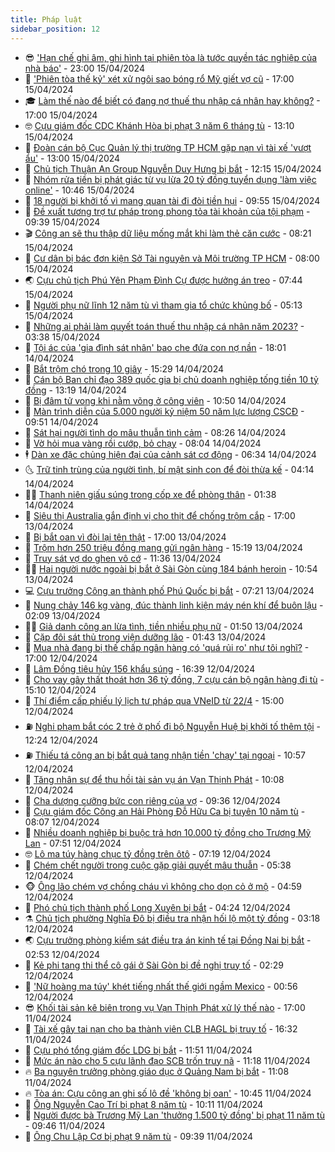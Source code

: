 ```yaml
---
title: Pháp luật
sidebar_position: 12
---
```


<!-- vnexpress-phap-luat:START -->
- 😎 [&#39;Hạn chế ghi âm, ghi hình tại phiên tòa là tước quyền tác nghiệp của nhà báo&#39;](https://vnexpress.net/han-che-ghi-am-ghi-hinh-tai-phien-toa-la-tuoc-quyen-tac-nghiep-cua-nha-bao-4734470.html) - 23:00 15/04/2024
- 🥰 [&#39;Phiên tòa thế kỷ&#39; xét xử ngôi sao bóng rổ Mỹ giết vợ cũ](https://vnexpress.net/phien-toa-the-ky-xet-xu-ngoi-sao-bong-ro-my-giet-vo-cu-4734670.html) - 17:00 15/04/2024
- 🎓 [Làm thế nào để biết có đang nợ thuế thu nhập cá nhân hay không?](https://vnexpress.net/lam-the-nao-de-biet-co-dang-no-thue-thu-nhap-ca-nhan-hay-khong-4734323.html) - 17:00 15/04/2024
- 🤓 [Cựu giám đốc CDC Khánh Hòa bị phạt 3 năm 6 tháng tù](https://vnexpress.net/cuu-giam-doc-cdc-khanh-hoa-bi-phat-3-nam-6-thang-tu-4734675.html) - 13:10 15/04/2024
- 🎊 [Đoàn cán bộ Cục Quản lý thị trường TP HCM gặp nạn vì tài xế &#39;vượt ẩu&#39;](https://vnexpress.net/doan-can-bo-cuc-quan-ly-thi-truong-tp-hcm-gap-nan-vi-tai-xe-vuot-au-4734687.html) - 13:00 15/04/2024
- 🙉 [Chủ tịch Thuận An Group Nguyễn Duy Hưng bị bắt](https://vnexpress.net/chu-tich-thuan-an-group-nguyen-duy-hung-bi-bat-4733483.html) - 12:15 15/04/2024
- 🤡 [Nhóm rửa tiền bị phát giác từ vụ lừa 20 tỷ đồng tuyển dụng &#39;làm việc online&#39;](https://vnexpress.net/nhom-rua-tien-bi-phat-giac-tu-vu-lua-20-ty-dong-tuyen-dung-lam-viec-online-4734446.html) - 10:46 15/04/2024
- 🗽 [18 người bị khởi tố vì mang quan tài đi đòi tiền hụi](https://vnexpress.net/18-nguoi-bi-khoi-to-vi-mang-quan-tai-di-doi-tien-hui-4734609.html) - 09:55 15/04/2024
- 🌋 [Đề xuất tương trợ tư pháp trong phong tỏa tài khoản của tội phạm](https://vnexpress.net/de-xuat-tuong-tro-tu-phap-trong-phong-toa-tai-khoan-cua-toi-pham-4734590.html) - 09:39 15/04/2024
- 🎬 [Công an sẽ thu thập dữ liệu mống mắt khi làm thẻ căn cước](https://vnexpress.net/cong-an-se-thu-thap-du-lieu-mong-mat-khi-lam-the-can-cuoc-4734352.html) - 08:21 15/04/2024
- 💯 [Cư dân bị bác đơn kiện Sở Tài nguyên và Môi trường TP HCM](https://vnexpress.net/cu-dan-bi-bac-don-kien-so-tai-nguyen-va-moi-truong-tp-hcm-4734502.html) - 08:00 15/04/2024
- 🌏 [Cựu chủ tịch Phú Yên Phạm Đình Cự được hưởng án treo](https://vnexpress.net/cuu-chu-tich-phu-yen-pham-dinh-cu-duoc-huong-an-treo-4734501.html) - 07:44 15/04/2024
- 🌊 [Người phụ nữ lĩnh 12 năm tù vì tham gia tổ chức khủng bố](https://vnexpress.net/nguoi-phu-nu-linh-12-nam-tu-vi-tham-gia-to-chuc-khung-bo-4734433.html) - 05:13 15/04/2024
- 💂 [Những ai phải làm quyết toán thuế thu nhập cá nhân năm 2023?](https://vnexpress.net/nhung-ai-phai-lam-quyet-toan-thue-thu-nhap-ca-nhan-nam-2023-4734335.html) - 03:38 15/04/2024
- 🎡 [Tội ác của &#39;gia đình sát nhân&#39; bao che đứa con nợ nần](https://vnexpress.net/toi-ac-cua-gia-dinh-sat-nhan-bao-che-dua-con-no-nan-4734212.html) - 18:01 14/04/2024
- 🫶 [Bắt trộm chó trong 10 giây](https://vnexpress.net/bat-trom-cho-trong-10-giay-4734210.html) - 15:29 14/04/2024
- 🐲 [Cán bộ Ban chỉ đạo 389 quốc gia bị chủ doanh nghiệp tống tiền 10 tỷ đồng](https://vnexpress.net/can-bo-ban-chi-dao-389-quoc-gia-bi-chu-doanh-nghiep-tong-tien-10-ty-dong-4734137.html) - 13:19 14/04/2024
- 🚀 [Bị đâm tử vong khi nằm võng ở công viên](https://vnexpress.net/bi-dam-tu-vong-khi-nam-vong-o-cong-vien-4734154.html) - 10:50 14/04/2024
- 🎊 [Màn trình diễn của 5.000 người kỷ niệm 50 năm lực lượng CSCĐ](https://video.vnexpress.net/man-trinh-dien-cua-5-000-nguoi-ky-niem-50-nam-luc-luong-cscd-4734110.html) - 09:51 14/04/2024
- 🤗 [Sát hại người tình do mâu thuẫn tình cảm](https://vnexpress.net/sat-hai-nguoi-tinh-do-mau-thuan-tinh-cam-4734123.html) - 08:26 14/04/2024
- 🗽 [Vờ hỏi mua vàng rồi cướp, bỏ chạy](https://vnexpress.net/vo-hoi-mua-vang-roi-cuop-bo-chay-4734120.html) - 08:04 14/04/2024
- 🕴 [Dàn xe đặc chủng hiện đại của cảnh sát cơ động](https://vnexpress.net/dan-xe-dac-chung-hien-dai-cua-canh-sat-co-dong-4734103.html) - 06:34 14/04/2024
- 🌜 [Trữ tinh trùng của người tình, bí mật sinh con để đòi thừa kế](https://vnexpress.net/tru-tinh-trung-cua-nguoi-tinh-bi-mat-sinh-con-de-doi-thua-ke-4733998.html) - 04:14 14/04/2024
- 🧑‍🏫 [Thanh niên giấu súng trong cốp xe để phòng thân](https://video.vnexpress.net/thanh-nien-giau-sung-trong-cop-xe-de-phong-than-4733891.html) - 01:38 14/04/2024
- 🦩 [Siêu thị Australia gắn định vị cho thịt để chống trộm cắp](https://vnexpress.net/sieu-thi-australia-gan-dinh-vi-cho-thit-de-chong-trom-cap-4733989.html) - 17:00 13/04/2024
- 💼 [Bị bắt oan vì đòi lại tên thật](https://vnexpress.net/bi-bat-oan-vi-doi-lai-ten-that-4733981.html) - 17:00 13/04/2024
- 💫 [Trộm hơn 250 triệu đồng mang gửi ngân hàng](https://vnexpress.net/trom-hon-250-trieu-dong-mang-gui-ngan-hang-4733978.html) - 15:19 13/04/2024
- 🦅 [Truy sát vợ do ghen vô cớ](https://vnexpress.net/truy-sat-vo-do-ghen-vo-co-4733914.html) - 11:36 13/04/2024
- 🧑‍💻 [Hai người nước ngoài bị bắt ở Sài Gòn cùng 184 bánh heroin](https://vnexpress.net/hai-nguoi-nuoc-ngoai-bi-bat-o-sai-gon-cung-184-banh-heroin-4733928.html) - 10:54 13/04/2024
- 💻 [Cựu trưởng Công an thành phố Phú Quốc bị bắt](https://vnexpress.net/cuu-truong-cong-an-thanh-pho-phu-quoc-bi-bat-4733876.html) - 07:21 13/04/2024
- 🤠 [Nung chảy 146 kg vàng, đúc thành linh kiện máy nén khí để buôn lậu](https://vnexpress.net/nung-chay-146-kg-vang-duc-thanh-linh-kien-may-nen-khi-de-buon-lau-4733717.html) - 02:09 13/04/2024
- 🧑‍🏫 [Giả danh công an lừa tình, tiền nhiều phụ nữ](https://vnexpress.net/gia-danh-cong-an-lua-tinh-tien-nhieu-phu-nu-4733776.html) - 01:50 13/04/2024
- 🌈 [Cặp đôi sát thủ trong viện dưỡng lão](https://vnexpress.net/cap-doi-sat-thu-trong-vien-duong-lao-4733663.html) - 01:43 13/04/2024
- 🌮 [Mua nhà đang bị thế chấp ngân hàng có &#39;quá rủi ro&#39; như tôi nghĩ?](https://vnexpress.net/mua-nha-dang-bi-the-chap-ngan-hang-co-qua-rui-ro-nhu-toi-nghi-4733649.html) - 17:00 12/04/2024
- 🐲 [Lâm Đồng tiêu hủy 156 khẩu súng](https://vnexpress.net/lam-dong-tieu-huy-156-khau-sung-4733700.html) - 16:39 12/04/2024
- 🧰 [Cho vay gây thất thoát hơn 36 tỷ đồng, 7 cựu cán bộ ngân hàng đi tù](https://vnexpress.net/gay-that-thoat-hon-36-ty-dong-7-nguyen-can-bo-ngan-hang-lanh-an-4733669.html) - 15:10 12/04/2024
- 💄 [Thí điểm cấp phiếu lý lịch tư pháp qua VNeID từ 22/4](https://vnexpress.net/thi-diem-cap-phieu-ly-lich-tu-phap-tren-vneid-tu-22-4-4733626.html) - 15:00 12/04/2024
- ⛽️ [Nghi phạm bắt cóc 2 trẻ ở phố đi bộ Nguyễn Huệ bị khởi tố thêm tội](https://vnexpress.net/nu-nghi-pham-bat-coc-2-tre-tren-pho-di-bo-nguyen-hue-bi-khoi-to-them-toi-4733685.html) - 12:24 12/04/2024
- ⛽️ [Thiếu tá công an bị bắt quả tang nhận tiền &#39;chạy&#39; tại ngoại](https://vnexpress.net/thieu-ta-cong-an-bi-bat-qua-tang-nhan-tien-chay-tai-ngoai-4733651.html) - 10:57 12/04/2024
- 💂 [Tăng nhân sự để thu hồi tài sản vụ án Vạn Thịnh Phát](https://vnexpress.net/tang-nhan-su-de-thu-hoi-tai-san-vu-an-van-thinh-phat-4733595.html) - 10:08 12/04/2024
- 🤔 [Cha dượng cưỡng bức con riêng của vợ](https://vnexpress.net/cha-duong-cuong-buc-con-rieng-cua-vo-4733621.html) - 09:36 12/04/2024
- 🧐 [Cựu giám đốc Công an Hải Phòng Đỗ Hữu Ca bị tuyên 10 năm tù](https://vnexpress.net/cuu-giam-doc-cong-an-hai-phong-do-huu-ca-bi-tuyen-10-nam-tu-4733518.html) - 08:07 12/04/2024
- 🎃 [Nhiều doanh nghiệp bị buộc trả hơn 10.000 tỷ đồng cho Trương Mỹ Lan](https://vnexpress.net/nhieu-doanh-nghiep-bi-buoc-tra-hon-10-000-ty-dong-cho-truong-my-lan-4733533.html) - 07:51 12/04/2024
- 🤓 [Lô ma túy hàng chục tỷ đồng trên ôtô](https://vnexpress.net/lo-ma-tuy-hang-chuc-ty-dong-tren-oto-4733532.html) - 07:19 12/04/2024
- 💃 [Chém chết người trong cuộc gặp giải quyết mâu thuẫn](https://vnexpress.net/chem-chet-nguoi-trong-cuoc-gap-giai-quyet-mau-thuan-4733486.html) - 05:38 12/04/2024
- 🐵 [Ông lão chém vợ chồng cháu vì không cho dọn cỏ ở mộ](https://vnexpress.net/ong-lao-chem-vo-chong-chau-vi-khong-cho-don-co-o-mo-4733453.html) - 04:59 12/04/2024
- 🤖 [Phó chủ tịch thành phố Long Xuyên bị bắt](https://vnexpress.net/pho-chu-tich-thanh-pho-long-xuyen-bi-bat-4733455.html) - 04:24 12/04/2024
- ⚗️ [Chủ tịch phường Nghĩa Đô bị điều tra nhận hối lộ một tỷ đồng](https://vnexpress.net/chu-tich-phuong-nghia-do-bi-dieu-tra-nhan-hoi-lo-mot-ty-dong-4733406.html) - 03:18 12/04/2024
- 🌏 [Cựu trưởng phòng kiểm sát điều tra án kinh tế tại Đồng Nai bị bắt](https://vnexpress.net/cuu-truong-phong-kiem-sat-dieu-tra-an-kinh-te-tai-dong-nai-bi-bat-4733385.html) - 02:53 12/04/2024
- 🦆 [Kẻ phi tang thi thể cô gái ở Sài Gòn bị đề nghị truy tố](https://vnexpress.net/ke-phi-tang-thi-the-co-gai-o-sai-gon-bi-de-nghi-truy-to-4733362.html) - 02:29 12/04/2024
- 🐎 [&#39;Nữ hoàng ma túy&#39; khét tiếng nhất thế giới ngầm Mexico](https://vnexpress.net/nu-hoang-ma-tuy-khet-tieng-nhat-the-gioi-ngam-mexico-4733296.html) - 00:56 12/04/2024
- 😎 [Khối tài sản kê biên trong vụ Vạn Thịnh Phát xử lý thế nào](https://vnexpress.net/khoi-tai-san-ke-bien-trong-vu-van-thinh-phat-xu-ly-the-nao-4732112.html) - 17:00 11/04/2024
- 💪 [Tài xế gây tai nạn cho ba thành viên CLB HAGL bị truy tố](https://vnexpress.net/tai-xe-gay-tai-nan-cho-ba-thanh-vien-clb-hagl-bi-truy-to-4733277.html) - 16:32 11/04/2024
- 🤡 [Cựu phó tổng giám đốc LDG bị bắt](https://vnexpress.net/cuu-pho-tong-giam-doc-ldg-bi-bat-4733257.html) - 11:51 11/04/2024
- 🌁 [Mức án nào cho 5 cựu lãnh đạo SCB trốn truy nã](https://vnexpress.net/muc-an-nao-cho-5-cuu-lanh-dao-scb-tron-truy-na-4731762.html) - 11:18 11/04/2024
- 🔥 [Ba nguyên trưởng phòng giáo dục ở Quảng Nam bị bắt](https://vnexpress.net/ba-nguyen-truong-phong-giao-duc-o-quang-nam-bi-bat-4733246.html) - 11:08 11/04/2024
- 🔥 [Tòa án: Cựu công an ghi số lô đề &#39;không bị oan&#39;](https://vnexpress.net/toa-khang-dinh-cuu-cong-an-ghi-so-lo-de-khong-oan-4733207.html) - 10:45 11/04/2024
- 👺 [Ông Nguyễn Cao Trí bị phạt 8 năm tù](https://vnexpress.net/ong-nguyen-cao-tri-bi-phat-8-nam-tu-4732865.html) - 10:11 11/04/2024
- 🎊 [Người được bà Trương Mỹ Lan &#39;thưởng 1.500 tỷ đồng&#39; bị phạt 11 năm tù](https://vnexpress.net/nguoi-duoc-ba-truong-my-lan-thuong-1-500-ty-dong-bi-phat-11-nam-tu-4732866.html) - 09:46 11/04/2024
- 🎊 [Ông Chu Lập Cơ bị phạt 9 năm tù](https://vnexpress.net/ong-chu-lap-co-bi-phat-9-nam-tu-4732844.html) - 09:39 11/04/2024<!-- vnexpress-phap-luat:END -->
